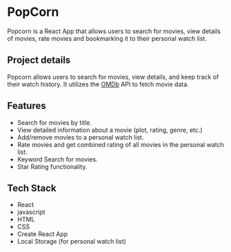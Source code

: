 # PopCorn

Popcorn is a React App that allows users to search for movies, view details of movies, rate movies and bookmarking it to their personal watch list.

## Project details

Popcorn allows users to search for movies, view details, and keep track of their watch history. It utilizes the [OMDb](https://www.omdbapi.com/) API to fetch movie data.

## Features

- Search for movies by title.
- View detailed information about a movie (plot, rating, genre, etc.)
- Add/remove movies to a personal watch list.
- Rate movies and get combined rating of all movies in the personal watch list.
- Keyword Search for movies.
- Star Rating functionality.

## Tech Stack

- React
- javascript
- HTML
- CSS
- Create React App
- Local Storage (for personal watch list)
